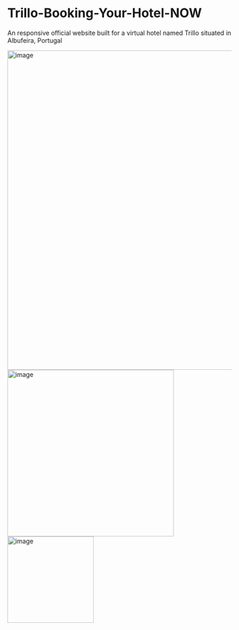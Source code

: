 # Trillo-Booking-Your-Hotel-NOW

An responsive official website built for a virtual hotel named Trillo situated in Albufeira, Portugal

<img width="717" alt="image" src="https://user-images.githubusercontent.com/97832811/211012920-1d5e4ec2-3a82-4b00-8c29-e6fd9e1fade5.png">

<img width="374" alt="image" src="https://user-images.githubusercontent.com/97832811/211013031-64c849bc-3785-4b5e-b191-8c0124a29319.png">

<img width="194" alt="image" src="https://user-images.githubusercontent.com/97832811/211013091-f2c24652-f49f-4a52-b0aa-8c3908f2b2bb.png">
